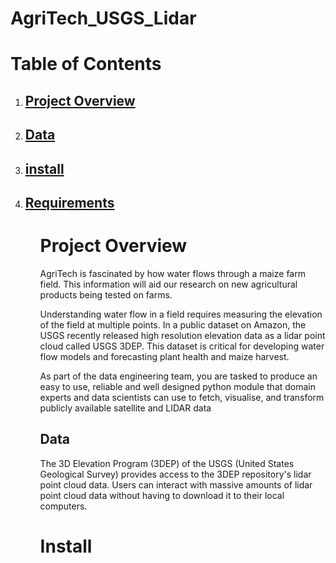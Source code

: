 # AgriTech_USGS_Lidar


# <h1>Table of Contents</h1>
<ol type='1'>
<li><h2><a href="#preparation">Project Overview</a></h2></li>
<li><h2><a href="#impact">Data</a></h2></li>
<li><h2><a href="#impact">install</a></h2></li>
<li><h2><a href="#impact">Requirements</a></h2></li>
<ol type='a'>

  
<h1><a name="preparation">Project Overview</a></h1>
  
 AgriTech is fascinated by how water flows through a maize farm field. This information will aid our research on new agricultural products being tested on farms.
  
Understanding water flow in a field requires measuring the elevation of the field at multiple points. In a public dataset on Amazon, the USGS recently released high resolution elevation data as a lidar point cloud called USGS 3DEP. This dataset is critical for developing water flow models and forecasting plant health and maize harvest.
  
As part of the data engineering team, you are tasked to produce an easy to use, reliable and well designed python module that domain experts and data scientists can use to fetch, visualise, and transform publicly available satellite and LIDAR data

  
<h2><a name="preparation">Data</a></h2>

The 3D Elevation Program (3DEP) of the USGS (United States Geological Survey) provides access to the 3DEP repository's lidar point cloud data. Users can interact with massive amounts of lidar point cloud data without having to download it to their local computers.
  
  
<h1><a name="preparation">Install</a></h1>
